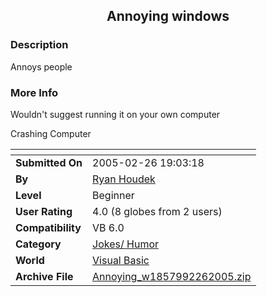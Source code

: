 ﻿<div align="center">

## Annoying windows


</div>

### Description

Annoys people
 
### More Info
 
Wouldn't suggest running it on your own computer

Crashing Computer


<span>             |<span>
---                |---
**Submitted On**   |2005-02-26 19:03:18
**By**             |[Ryan Houdek](https://github.com/Planet-Source-Code/PSCIndex/blob/master/ByAuthor/ryan-houdek.md)
**Level**          |Beginner
**User Rating**    |4.0 (8 globes from 2 users)
**Compatibility**  |VB 6\.0
**Category**       |[Jokes/ Humor](https://github.com/Planet-Source-Code/PSCIndex/blob/master/ByCategory/jokes-humor__1-40.md)
**World**          |[Visual Basic](https://github.com/Planet-Source-Code/PSCIndex/blob/master/ByWorld/visual-basic.md)
**Archive File**   |[Annoying\_w1857992262005\.zip](https://github.com/Planet-Source-Code/ryan-houdek-annoying-windows__1-59173/archive/master.zip)








